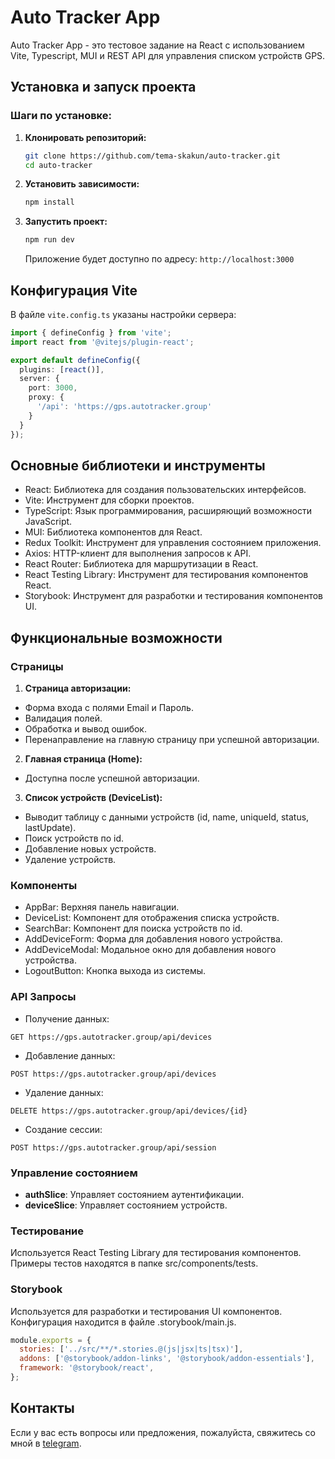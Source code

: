 # Auto Tracker App

Auto Tracker App - это тестовое задание на React с использованием Vite, Typescript, MUI и REST API для управления списком устройств GPS.

## Установка и запуск проекта

### Шаги по установке:

1. **Клонировать репозиторий:**

    ```bash
    git clone https://github.com/tema-skakun/auto-tracker.git
    cd auto-tracker
    ```

2. **Установить зависимости:**

    ```bash
    npm install
    ```

3. **Запустить проект:**

    ```bash
    npm run dev
    ```

   Приложение будет доступно по адресу: `http://localhost:3000`

## Конфигурация Vite

В файле `vite.config.ts` указаны настройки сервера:

```typescript
import { defineConfig } from 'vite';
import react from '@vitejs/plugin-react';

export default defineConfig({
  plugins: [react()],
  server: {
    port: 3000,
    proxy: {
      '/api': 'https://gps.autotracker.group'
    }
  }
});
```

## Основные библиотеки и инструменты

- React: Библиотека для создания пользовательских интерфейсов.
- Vite: Инструмент для сборки проектов. 
- TypeScript: Язык программирования, расширяющий возможности JavaScript. 
- MUI: Библиотека компонентов для React. 
- Redux Toolkit: Инструмент для управления состоянием приложения. 
- Axios: HTTP-клиент для выполнения запросов к API. 
- React Router: Библиотека для маршрутизации в React. 
- React Testing Library: Инструмент для тестирования компонентов React. 
- Storybook: Инструмент для разработки и тестирования компонентов UI.

## Функциональные возможности

### Страницы
1. **Страница авторизации:**
- Форма входа с полями Email и Пароль. 
- Валидация полей.
- Обработка и вывод ошибок.
- Перенаправление на главную страницу при успешной авторизации.

2. **Главная страница (Home):**
- Доступна после успешной авторизации.

3. **Список устройств (DeviceList):**
- Выводит таблицу с данными устройств (id, name, uniqueId, status, lastUpdate).
- Поиск устройств по id.
- Добавление новых устройств.
- Удаление устройств.

### Компоненты
- AppBar: Верхняя панель навигации.
- DeviceList: Компонент для отображения списка устройств.
- SearchBar: Компонент для поиска устройств по id.
- AddDeviceForm: Форма для добавления нового устройства.
- AddDeviceModal: Модальное окно для добавления нового устройства.
- LogoutButton: Кнопка выхода из системы.

### API Запросы
- Получение данных:

```http
GET https://gps.autotracker.group/api/devices
```

- Добавление данных:

```http
POST https://gps.autotracker.group/api/devices
```
- Удаление данных:

```http
DELETE https://gps.autotracker.group/api/devices/{id}
```
- Создание сессии:

```http
POST https://gps.autotracker.group/api/session
```
### Управление состоянием
- **authSlice**: Управляет состоянием аутентификации.
- **deviceSlice**: Управляет состоянием устройств.
### Тестирование
Используется React Testing Library для тестирования компонентов.
Примеры тестов находятся в папке src/components/tests.
### Storybook
Используется для разработки и тестирования UI компонентов.
Конфигурация находится в файле .storybook/main.js.
```javascript
module.exports = {
  stories: ['../src/**/*.stories.@(js|jsx|ts|tsx)'],
  addons: ['@storybook/addon-links', '@storybook/addon-essentials'],
  framework: '@storybook/react',
};
```
## Контакты
Если у вас есть вопросы или предложения, пожалуйста, свяжитесь со мной в [telegram](https://t.me/tema_skakun).
